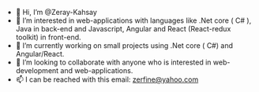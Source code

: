 - 👋 Hi, I’m @Zeray-Kahsay
- 👀 I’m interested in web-applications with languages like .Net core ( C# ), Java in back-end and  Javascript, Angular and React (React-redux toolkit) in front-end. 
- 🌱 I’m currently working on small projects using .Net core ( C#) and Angular/React.
- 💞️ I’m looking to collaborate with anyone who is interested in web-development and web-applications. 
- 📫 I can be reached with this email:  zerfine@yahoo.com

<!---
Zeray-Kahsay/Zeray-Kahsay is a ✨ special ✨ repository because its `README.md` (this file) appears on your GitHub profile.
You can click the Preview link to take a look at your changes.
--->
